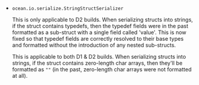* `ocean.io.serialize.StringStructSerializer`

  This is only applicable to D2 builds.
  When serializing structs into strings, if the struct contains typedefs, then
  the typedef fields were in the past formatted as a sub-struct with a single
  field called 'value'. This is now fixed so that typedef fields are correctly
  resolved to their base types and formatted without the introduction of any
  nested sub-structs.

  This is applicable to both D1 & D2 builds.
  When serializing structs into strings, if the struct contains zero-length char
  arrays, then they'll be formatted as `""` (in the past, zero-length char
  arrays were not formatted at all).
